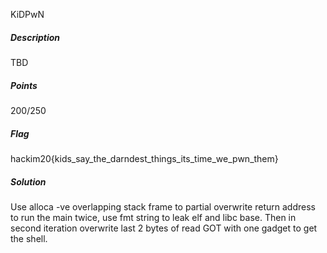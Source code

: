 KiDPwN

##### Description

TBD

##### Points

200/250

##### Flag

hackim20{kids_say_the_darndest_things_its_time_we_pwn_them}

##### Solution

Use alloca -ve overlapping stack frame to partial overwrite return address to run the main twice, use fmt string to leak elf and libc base. Then in second iteration overwrite last 2 bytes of read GOT with one gadget to get the shell.
